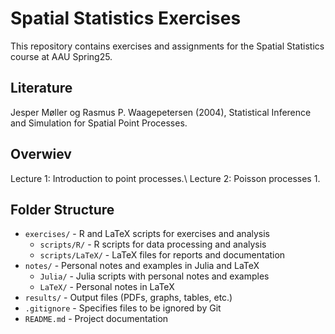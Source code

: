 # Spatial Statistics Exercises
This repository contains exercises and assignments for the Spatial Statistics course at AAU Spring25. 

## Literature
Jesper Møller og Rasmus P. Waagepetersen (2004), Statistical Inference and Simulation for Spatial Point Processes. 

## Overwiev
Lecture 1: Introduction to point processes.\\
Lecture 2: Poisson processes 1.


## Folder Structure

- `exercises/` - R and LaTeX scripts for exercises and analysis  
  - `scripts/R/` - R scripts for data processing and analysis  
  - `scripts/LaTeX/` - LaTeX files for reports and documentation  
- `notes/`  - Personal notes and examples in Julia and LaTeX
  - `Julia/` - Julia scripts with personal notes and examples
  - `LaTeX/`  - Personal notes in LaTeX  
- `results/` - Output files (PDFs, graphs, tables, etc.)  
- `.gitignore` - Specifies files to be ignored by Git  
- `README.md` - Project documentation  
